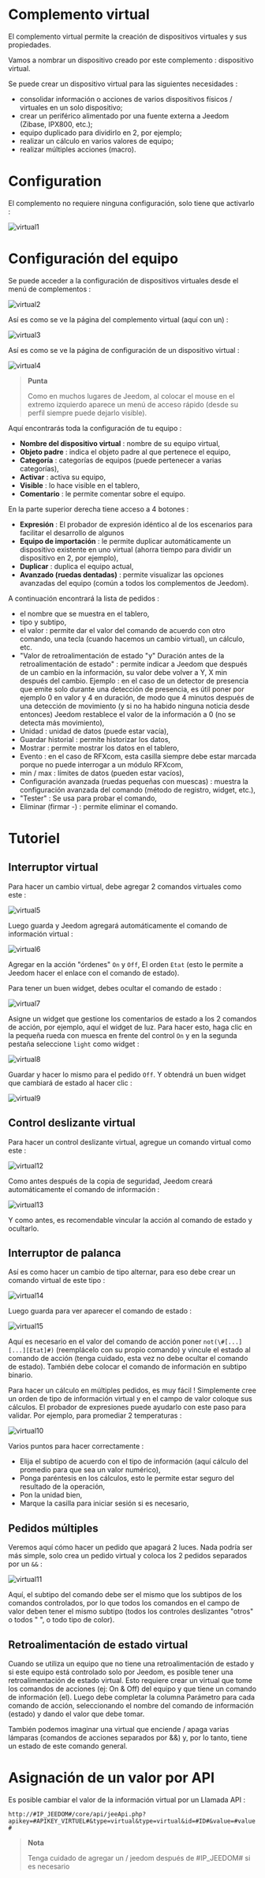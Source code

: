 # Complemento virtual

El complemento virtual permite la creación de dispositivos virtuales y sus propiedades.

Vamos a nombrar un dispositivo creado por este complemento : dispositivo virtual.

Se puede crear un dispositivo virtual para las siguientes necesidades :

-   consolidar información o acciones de varios dispositivos físicos / virtuales en un solo dispositivo;
-   crear un periférico alimentado por una fuente externa a Jeedom (Zibase, IPX800, etc.);
-   equipo duplicado para dividirlo en 2, por ejemplo;
-   realizar un cálculo en varios valores de equipo;
-   realizar múltiples acciones (macro).

# Configuration

El complemento no requiere ninguna configuración, solo tiene que activarlo :

![virtual1](./images/virtual1.png)

# Configuración del equipo

Se puede acceder a la configuración de dispositivos virtuales desde el menú de complementos :

![virtual2](./images/virtual2.png)

Así es como se ve la página del complemento virtual (aquí con un) :

![virtual3](./images/virtual3.png)

Así es como se ve la página de configuración de un dispositivo virtual :

![virtual4](./images/virtual4.png)

> **Punta**
>
> Como en muchos lugares de Jeedom, al colocar el mouse en el extremo izquierdo aparece un menú de acceso rápido (desde su perfil siempre puede dejarlo visible).

Aquí encontrarás toda la configuración de tu equipo :

-   **Nombre del dispositivo virtual** : nombre de su equipo virtual,
-   **Objeto padre** : indica el objeto padre al que pertenece el equipo,
-   **Categoría** : categorías de equipos (puede pertenecer a varias categorías),
-   **Activar** : activa su equipo,
-   **Visible** : lo hace visible en el tablero,
-   **Comentario** : le permite comentar sobre el equipo.

En la parte superior derecha tiene acceso a 4 botones :

-   **Expresión** : El probador de expresión idéntico al de los escenarios para facilitar el desarrollo de algunos
-   **Equipo de importación** : le permite duplicar automáticamente un dispositivo existente en uno virtual (ahorra tiempo para dividir un dispositivo en 2, por ejemplo),
-   **Duplicar** : duplica el equipo actual,
-   **Avanzado (ruedas dentadas)** : permite visualizar las opciones avanzadas del equipo (común a todos los complementos de Jeedom).

A continuación encontrará la lista de pedidos :

-   el nombre que se muestra en el tablero,
-   tipo y subtipo,
-   el valor : permite dar el valor del comando de acuerdo con otro comando, una tecla (cuando hacemos un cambio virtual), un cálculo, etc.
-   "Valor de retroalimentación de estado "y" Duración antes de la retroalimentación de estado" : permite indicar a Jeedom que después de un cambio en la información, su valor debe volver a Y, X min después del cambio. Ejemplo : en el caso de un detector de presencia que emite solo durante una detección de presencia, es útil poner por ejemplo 0 en valor y 4 en duración, de modo que 4 minutos después de una detección de movimiento (y si no ha habido ninguna noticia desde entonces) Jeedom restablece el valor de la información a 0 (no se detecta más movimiento),
-   Unidad : unidad de datos (puede estar vacía),
-   Guardar historial : permite historizar los datos,
-   Mostrar : permite mostrar los datos en el tablero,
-   Evento : en el caso de RFXcom, esta casilla siempre debe estar marcada porque no puede interrogar a un módulo RFXcom,
-   min / max : límites de datos (pueden estar vacíos),
-   Configuración avanzada (ruedas pequeñas con muescas) : muestra la configuración avanzada del comando (método de registro, widget, etc.),
-   "Tester" : Se usa para probar el comando,
-   Eliminar (firmar -) : permite eliminar el comando.

# Tutoriel

## Interruptor virtual

Para hacer un cambio virtual, debe agregar 2 comandos virtuales como este :

![virtual5](./images/virtual5.png)

Luego guarda y Jeedom agregará automáticamente el comando de información virtual :

![virtual6](./images/virtual6.png)

Agregar en la acción "órdenes" ``On`` y ``Off``, El orden ``Etat`` (esto le permite a Jeedom hacer el enlace con el comando de estado).

Para tener un buen widget, debes ocultar el comando de estado :

![virtual7](./images/virtual7.png)

Asigne un widget que gestione los comentarios de estado a los 2 comandos de acción, por ejemplo, aquí el widget de luz. Para hacer esto, haga clic en la pequeña rueda con muesca en frente del control ``On`` y en la segunda pestaña seleccione ``light`` como widget :

![virtual8](./images/virtual8.png)

Guardar y hacer lo mismo para el pedido ``Off``. Y obtendrá un buen widget que cambiará de estado al hacer clic :

![virtual9](./images/virtual9.png)

## Control deslizante virtual

Para hacer un control deslizante virtual, agregue un comando virtual como este :

![virtual12](./images/virtual12.png)

Como antes después de la copia de seguridad, Jeedom creará automáticamente el comando de información :

![virtual13](./images/virtual13.png)

Y como antes, es recomendable vincular la acción al comando de estado y ocultarlo.

## Interruptor de palanca

Así es como hacer un cambio de tipo alternar, para eso debe crear un comando virtual de este tipo :

![virtual14](./images/virtual14.png)

Luego guarda para ver aparecer el comando de estado :

![virtual15](./images/virtual15.png)

Aquí es necesario en el valor del comando de acción poner ``not(\#[...][...][Etat]#)`` (reemplácelo con su propio comando) y vincule el estado al comando de acción (tenga cuidado, esta vez no debe ocultar el comando de estado). También debe colocar el comando de información en subtipo binario.

Para hacer un cálculo en múltiples pedidos, es muy fácil ! Simplemente cree un orden de tipo de información virtual y en el campo de valor coloque sus cálculos. El probador de expresiones puede ayudarlo con este paso para validar. Por ejemplo, para promediar 2 temperaturas :

![virtual10](./images/virtual10.png)

Varios puntos para hacer correctamente :

-   Elija el subtipo de acuerdo con el tipo de información (aquí cálculo del promedio para que sea un valor numérico),
-   Ponga paréntesis en los cálculos, esto le permite estar seguro del resultado de la operación,
-   Pon la unidad bien,
-   Marque la casilla para iniciar sesión si es necesario,



## Pedidos múltiples


Veremos aquí cómo hacer un pedido que apagará 2 luces. Nada podría ser más simple, solo crea un pedido virtual y coloca los 2 pedidos separados por un ``&&`` :

![virtual11](./images/virtual11.png)

Aquí, el subtipo del comando debe ser el mismo que los subtipos de los comandos controlados, por lo que todos los comandos en el campo de valor deben tener el mismo subtipo (todos los controles deslizantes "otros" o todos " ", o todo tipo de color).

## Retroalimentación de estado virtual

Cuando se utiliza un equipo que no tiene una retroalimentación de estado y si este equipo está controlado solo por Jeedom, es posible tener una retroalimentación de estado virtual. Esto requiere crear un virtual que tome los comandos de acciones (ej: On & Off) del equipo y que tiene un comando de información (el). Luego debe completar la columna Parámetro para cada comando de acción, seleccionando el nombre del comando de información (estado) y dando el valor que debe tomar.

También podemos imaginar una virtual que enciende / apaga varias lámparas (comandos de acciones separados por &&) y, por lo tanto, tiene un estado de este comando general.

# Asignación de un valor por API

Es posible cambiar el valor de la información virtual por un
Llamada API :

``http://#IP_JEEDOM#/core/api/jeeApi.php?apikey=#APIKEY_VIRTUEL#&type=virtual&type=virtual&id=#ID#&value=#value#``

> **Nota**
>
> Tenga cuidado de agregar un / jeedom después de \#IP\_JEEDOM\# si es necesario
